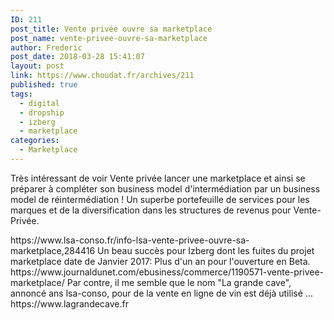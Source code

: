 ```yaml
---
ID: 211
post_title: Vente privée ouvre sa marketplace
post_name: vente-privee-ouvre-sa-marketplace
author: Frederic
post_date: 2018-03-28 15:41:07
layout: post
link: https://www.choudat.fr/archives/211
published: true
tags:
  - digital
  - dropship
  - izberg
  - marketplace
categories:
  - Marketplace
---
```

<div id="ember5142" class="feed-shared-update__description feed-shared-inline-show-more-text feed-shared-inline-show-more-text--expanded ember-view">
  <p id="ember5143" class="Sans-15px-black-70% feed-shared-main-content ember-view" dir="ltr">
    <span id="ember5146" class="ember-view">Très intéressant de voir Vente privée lancer une marketplace et ainsi se préparer à compléter son business model d'intermédiation par un business model de réintermédiation ! Un superbe portefeuille de services pour les marques et de la diversification dans les structures de revenus pour Vente-Privée. </span>
  </p>
</div> https://www.lsa-conso.fr/info-lsa-vente-privee-ouvre-sa-marketplace,284416 Un beau succès pour Izberg dont les fuites du projet marketplace date de Janvier 2017: Plus d'un an pour l'ouverture en Beta. https://www.journaldunet.com/ebusiness/commerce/1190571-vente-privee-marketplace/ Par contre, il me semble que le nom "La grande cave", annoncé ans lsa-conso, pour de la vente en ligne de vin est déjà utilisé ... https://www.lagrandecave.fr  